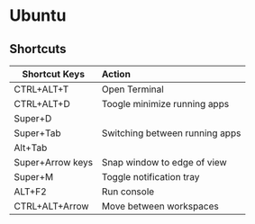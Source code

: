 # Ubuntu

## Shortcuts

| Shortcut Keys    | Action                         |
|------------------|:-------------------------------|
| CTRL+ALT+T       | Open Terminal                  |
| CTRL+ALT+D       | Toogle minimize running apps   |
| Super+D          |                                |
| Super+Tab        | Switching between running apps |
| Alt+Tab          |                                |
| Super+Arrow keys | Snap window to edge of view    |
| Super+M          | Toggle notification tray       |
| ALT+F2           | Run console                    |
| CTRL+ALT+Arrow   | Move between workspaces        |